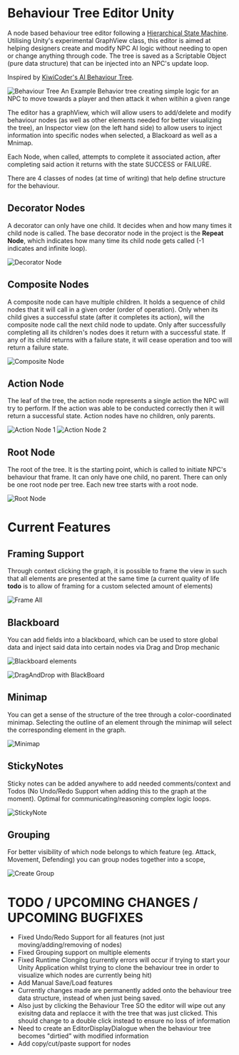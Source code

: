 # Behaviour Tree Editor Unity
 A node based behaviour tree editor following a [Hierarchical State Machine](https://www.eventhelix.com/design-patterns/hierarchical-state-machine/). Utilising Unity's experimental GraphView class, this editor is aimed at helping designers create and modify NPC AI logic without needing to open or change anything through code. The tree is saved as a Scriptable Object (pure data structure) that can be injected into an NPC's update loop.
 
Inspired by [KiwiCoder's AI Behaviour Tree](https://www.google.com/url?sa=t&rct=j&q=&esrc=s&source=web&cd=&cad=rja&uact=8&ved=2ahUKEwiK0oL5s_P5AhVXHjQIHQ1fBQAQFnoECAUQAQ&url=https%3A%2F%2Fwww.gamedeveloper.com%2Fprogramming%2Fbehavior-trees-for-ai-how-they-work&usg=AOvVaw177VCUupApo8ZN6Jvox0qe).
 
![Behaviour Tree](https://user-images.githubusercontent.com/23490604/187896501-c57ace61-bc40-4e80-a8f0-f794127c6359.png)
An Example Behavior tree creating simple logic for an NPC to move towards a player and then attack it when witihin a given range

The editor has a graphView, which will allow users to add/delete and modify behaviour nodes (as well as other elements needed for better visualizing the tree), an Inspector view (on the left hand side) to allow users to inject information into specific nodes when selected, a Blackoard as well as a Mnimap.

Each Node, when called, attempts to complete it associated action, after completing said action it returns with the state SUCCESS or FAILURE.

There are 4 classes of nodes (at time of writing) that help define structure for the behaviour.

## Decorator Nodes
A decorator can only have one child. It decides when and how many times it child node is called. The base decorator node in the project is the <b>Repeat Node</b>, which indicates how many time its child node gets called (-1 indicates and infinite loop).

![Decorator Node](https://user-images.githubusercontent.com/23490604/187896780-cf7601e2-09b6-4032-9eda-ef9de63ed6ad.png)

## Composite Nodes
A composite node can have multiple children. It holds a sequence of child nodes that it will call in a given order (order of operation). Only when its child gives a successful state (after it completes its action), will the composite node call the next child node to update. Only after successfully completing all its children's nodes does it return with a successful state. If any of its child returns with a failure state, it will cease operation and too will return a failure state.

![Composite Node](https://user-images.githubusercontent.com/23490604/187896822-70f0dc62-bced-4646-bc0f-ed404624bac6.png)
## Action Node
The leaf of the tree, the action node represents a single action the NPC will try to perform. If the action was able to be conducted correctly then it will return a successful state. Action nodes have no children, only parents. 

![Action Node 1](https://user-images.githubusercontent.com/23490604/187896870-88ea4849-47bf-433f-ad3f-58f408b4b120.png) ![Action Node 2](https://user-images.githubusercontent.com/23490604/187896885-cefaa836-bd25-4286-96e3-4ad72741cd8e.png)

## Root Node
The root of the tree. It is the starting point, which is called to initiate NPC's behaviour that frame. It can only have one child, no parent. There can only be one root node per tree. Each new tree starts with a root node.

![Root Node](https://user-images.githubusercontent.com/23490604/187897502-7f1c1ada-fcc5-4e57-b15d-78f7051e420e.png)

# Current Features

## Framing Support

Through context clicking the graph, it is possible to frame the view in such that all elements are presented at the same time (a current quality of life **todo** is to allow of framing for a custom selected amount of elements)

![Frame All](https://user-images.githubusercontent.com/23490604/187899001-4ac9bd32-a45d-4d47-a2e5-e93e69a611f2.gif)


## Blackboard

You can add fields into a blackboard, which can be used to store global data and inject said data into certain nodes via Drag and Drop mechanic

![Blackboard elements](https://user-images.githubusercontent.com/23490604/187899193-148e9f44-ee64-4b2d-b519-6dd4a833fa15.png)

![DragAndDrop with BlackBoard](https://user-images.githubusercontent.com/23490604/187899207-836bd10c-389e-4348-9e57-ec7d5b952343.gif)
## Minimap

You can get a sense of the structure of the tree through a color-coordinated minimap. Selecting the outline of an element through the minimap will select the corresponding element in the graph.

![Minimap](https://user-images.githubusercontent.com/23490604/187899373-de9596aa-35f9-41cd-92f3-699b9024ebf1.png)

## StickyNotes

Sticky notes can be added anywhere to add needed comments/context and Todos (No Undo/Redo Support when adding this to the graph at the moment). Optimal for communicating/reasoning complex logic loops.

![StickyNote](https://user-images.githubusercontent.com/23490604/187899531-082be179-3f46-450d-8abe-4b1c8fdcbf6c.png)

## Grouping

For better visibility of which node belongs to which feature (eg. Attack, Movement, Defending) you can group nodes together into a scope,

![Create Group](https://user-images.githubusercontent.com/23490604/187899805-814d7304-a6bc-4f87-a451-e6f2c00a9cc3.gif)


# TODO / UPCOMING CHANGES / UPCOMING BUGFIXES

- Fixed Undo/Redo Support for all features (not just moving/adding/removing of nodes)
- Fixed Grouping support on multiple elements
- Fixed Runtime Clonging (currently errors will occur if trying to start your Unity Application whilst trying to clone the behaviour tree in order to visualize which nodes are currently being hit)
- Add Manual Save/Load features
 - Currently changes made are permanently added onto the behaviour tree data structure, instead of when just being saved.
 - Also just by clicking the Behaviour Tree SO the editor will wipe out any exisitng data and replacce it with the tree that was just clicked. This should change to a double click instead to ensure no loss of information
 - Need to create an EditorDisplayDialogue when the behaviour tree becomes "dirtied" with modified information
 - Add copy/cut/paste support for nodes
